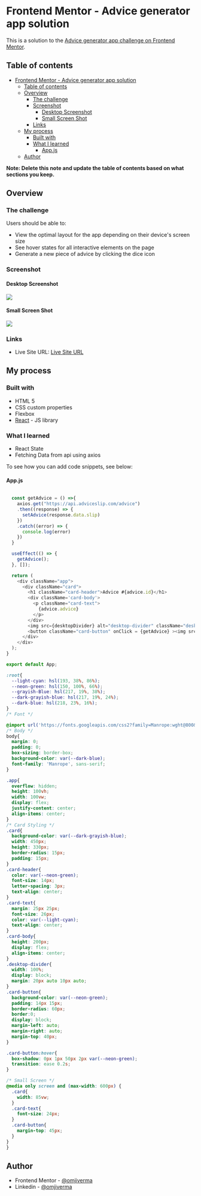 # Frontend Mentor - Advice generator app solution

This is a solution to the [Advice generator app challenge on Frontend Mentor](https://www.frontendmentor.io/challenges/advice-generator-app-QdUG-13db).

## Table of contents

- [Frontend Mentor - Advice generator app solution](#frontend-mentor---advice-generator-app-solution)
  - [Table of contents](#table-of-contents)
  - [Overview](#overview)
    - [The challenge](#the-challenge)
    - [Screenshot](#screenshot)
      - [Desktop Screenshot](#desktop-screenshot)
      - [Small Screen Shot](#small-screen-shot)
    - [Links](#links)
  - [My process](#my-process)
    - [Built with](#built-with)
    - [What I learned](#what-i-learned)
      - [App.js](#appjs)
  - [Author](#author)

**Note: Delete this note and update the table of contents based on what sections you keep.**

## Overview

### The challenge

Users should be able to:

- View the optimal layout for the app depending on their device's screen size
- See hover states for all interactive elements on the page
- Generate a new piece of advice by clicking the dice icon

### Screenshot

#### Desktop Screenshot 
![](./desktop-screenshot.png)

#### Small Screen Shot 
![](./mobo-screenshot.png)

### Links

- Live Site URL: [Live Site URL](https://vermillion-alpaca-245032.netlify.app/)

## My process

### Built with

- HTML 5
- CSS custom properties
- Flexbox
- [React](https://reactjs.org/) - JS library


### What I learned

 - React State
 - Fetching Data from api using axios

To see how you can add code snippets, see below:

#### App.js
```js

  const getAdvice = () =>{
    axios.get("https://api.adviceslip.com/advice")
    .then((response) => {
      setAdvice(response.data.slip)
    })
    .catch((error) => {
      console.log(error)
    })
  }

  useEffect(() => {
    getAdvice();
  }, []);

  return (
    <div className="app">
      <div className="card">
        <h1 className="card-header">Advice #{advice.id}</h1>
        <div className='card-body'>
          <p className="card-text">
            {advice.advice}
          </p>
        </div>
        <img src={desktopDivider} alt="desktop-divider" className="desktop-divider" />
        <button className="card-button" onClick = {getAdvice} ><img src={dice} alt="dice" /></button>
      </div>
    </div>
  );
}

export default App;
```
```css
:root{
  --light-cyan: hsl(193, 38%, 86%);
  --neon-green: hsl(150, 100%, 66%);
  --grayish-Blue: hsl(217, 19%, 38%);
  --dark-grayish-blue: hsl(217, 19%, 24%);
  --dark-blue: hsl(218, 23%, 16%);
}
/* Font */

@import url('https://fonts.googleapis.com/css2?family=Manrope:wght@800&display=swap');
/* Body */
body{
  margin: 0;
  padding: 0;
  box-sizing: border-box;
  background-color: var(--dark-blue);
  font-family: 'Manrope', sans-serif;
}

.app{
  overflow: hidden;
  height: 100vh;
  width: 100vw;
  display: flex;
  justify-content: center;
  align-items: center;
}
/* Card Styling */
.card{
  background-color: var(--dark-grayish-blue);
  width: 450px;
  height: 330px;
  border-radius: 15px;
  padding: 15px;
}
.card-header{
  color: var(--neon-green);
  font-size: 14px;
  letter-spacing: 3px;
  text-align: center;
}
.card-text{
  margin: 25px 25px;
  font-size: 26px;
  color: var(--light-cyan);
  text-align: center;
}
.card-body{
  height: 200px;
  display: flex;
  align-items: center;
}
.desktop-divider{
  width: 100%;
  display: block;
  margin: 20px auto 10px auto;
}
.card-button{
  background-color: var(--neon-green);
  padding: 14px 15px;
  border-radius: 60px;
  border:0;
  display: block;
  margin-left: auto;
  margin-right: auto;
  margin-top: 40px;
}

.card-button:hover{
  box-shadow: 0px 1px 50px 2px var(--neon-green);
  transition: ease 0.2s;
}

/* Small Screen */
@media only screen and (max-width: 600px) {
  .card{
    width: 85vw;
  }
  .card-text{
    font-size: 24px;
  }
  .card-button{
    margin-top: 45px;
  }
}
}
```

## Author
- Frontend Mentor - [@omjiverma](https://www.frontendmentor.io/profile/omjiverma)
- Linkedin - [@omjiverma](https://www.linkedin.com/in/omjiverma)

